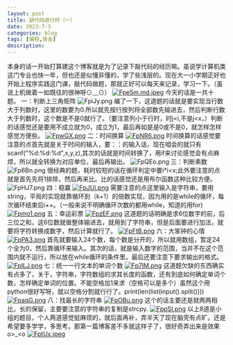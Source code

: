 ```yaml
---
layout: post
title: 敲代码进行时（一）
date: 2023-7-3
categories: blog
tags: [编程,体会]
description: 
---
```

本身的话一开始打算建这个博客就是为了记录下敲代码的经历嘛。虽说学计算机类这门专业也快一年，但也还是似懂非懂的，学了些浅层的。现在大一小学期正好也开始上程序实践这门课，敲代码做题，那就正好可以每天来记录，学习一下。（虽说上机做着一如既往的很神呀⊙﹏⊙）
[![Fpe5m.md.jpeg](https://imglink.win/image/2023/07/03/Fpe5m.md.jpeg)](https://imglink.org/image/Fpe5m)
今天的话是一共十题。
一：判断上三角矩阵
![FpiJy.png](https://imglink.win/image/2023/07/03/FpiJy.png)
编了一下，这道题的话就是要实现当行数大于列数时，这里的数要为0.所以就先按行按列将全部数先输进去，然后判断行数大于列数时，这个数是不是0就行了。（要注意列小于行时，时j<i,不是j<x，）判断的话感觉还是要用不成立就为0，成立为1，最后再如是是0或不是0，就怎样怎样感觉方便些。
[![FpwGX.png](https://imglink.win/image/2023/07/03/FpwGX.png)](https://imglink.org/image/FpwGX)
二：时间换算
[![FpNR6.png](https://imglink.win/image/2023/07/03/FpNR6.png)](https://imglink.org/image/FpNR6)
时间换算的话感觉要注意的点首先就是关于时间的输入，要：：的输入话，现在咱会的就只有scanf("%d:%d:%d",x,y,z),其次的话就是时间转换了，用if来讨论感觉会有点麻烦，所以就全转换为对应单位，最后再输出。
![FpQEo.png](https://imglink.win/image/2023/07/03/FpQEo.png)
三：判断素数
![Fp6Bn.png](https://imglink.win/image/2023/07/03/Fp6Bn.png)
很经典的题，耗时较短的话在循环判定中要i*i<x;此外要注意的点就是首先先将1排除，然后再来比。比的话感觉还是用布尔函数这种比较方便。
![FpHJ7.png](https://imglink.win/image/2023/07/03/FpHJ7.png)
四：稳赢
[![FpJUi.png](https://imglink.win/image/2023/07/03/FpJUi.png)](https://imglink.org/image/FpJUi)
需要注意的点这里输入是字符串，要用string，平局的实现就靠循环到（k+1）的倍数实现，因为用的是while的循环，每次循环结束后i++。（一般来说不明确循环次数的都用while，知道的用for)
[![Fpmo1.png](https://imglink.win/image/2023/07/03/Fpmo1.png)](https://imglink.org/image/Fpmo1)
五：幸运彩票
[![FpzEF.png](https://imglink.win/image/2023/07/03/FpzEF.png)](https://imglink.org/image/FpzEF)
这道题的话明确是求6位数字的前，后三位之和，这6位数就做整体输进去，就用到了字符串，但是后面要进行加法，就要将字符转换成数字，然后计算就行了。
[![FpFtB.png](https://imglink.win/image/2023/07/03/FpFtB.png)](https://imglink.org/image/FpFtB)
六：大笨钟的心情
[![FpPA3.png](https://imglink.win/image/2023/07/03/FpPA3.png)](https://imglink.org/image/FpPA3)
首先就要输入24个数，每个数是分开的，所以就用数组，暂定24个全为0，然后靠循环来输入。其次的话，就是输入数字的范围，当并不在这个范围内就不运行，所以放在while循环的条件里。最后还要注意下要求输出的格式。
[![FplLJ.png](https://imglink.win/image/2023/07/03/FplLJ.png)](https://imglink.org/image/FplLJ)
七：统一一行文本的单词个数
[![Fp7lM.png](https://imglink.win/image/2023/07/03/Fp7lM.png)](https://imglink.org/image/Fp7lM)
这道题欠缺的东西确实有点多了，关于，字符串，字符数组的求其长度的函数，还有到底如何确定单词个数，怎样确定单词的位置。不能空格加1来求（空格可以是多个）虽然这个用python很好写呀，就以空格分割就行行了。print(len(list(input().split())))
[![FpaqG.png](https://imglink.win/image/2023/07/03/FpaqG.png)](https://imglink.org/image/FpaqG)
八：找最长的字符串
[![FpOBu.png](https://imglink.win/image/2023/07/03/FpOBu.png)](https://imglink.org/image/FpOBu)
这个的话主要还是就两两相比，长的保留，主要要注意的字符串的复制是strcpy.
[![FppSI.png](https://imglink.win/image/2023/07/03/FppSI.png)](https://imglink.org/image/FppSI)
以上8道是小组的题目，个人两道感觉挺麻烦的，就后面再补，弄半天了现在脑壳有点旷。还是希望要多学学，多思考。那第一篇博客差不多就这样子了，很好奇弄出来是效果o>_<o
[![FptUx.jpeg](https://imglink.win/image/2023/07/03/FptUx.jpeg)](https://imglink.org/image/FptUx)
